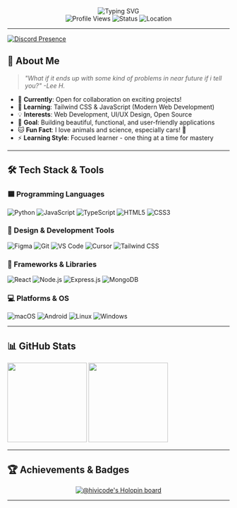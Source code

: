 <div align="center">
  <img src="https://readme-typing-svg.herokuapp.com?font=Fira+Code&weight=500&size=28&pause=1000&color=DEF8FF&center=true&vCenter=true&width=435&lines=Hi%2C+I'm+Bintang+%F0%9F%8C%9F;Welcome+to+my+profile!;NewJeans+Never+Dies!" alt="Typing SVG" />
</div>

<div align="center">
  <img src="https://komarev.com/ghpvc/?username=hivicode&style=flat-square&color=6366F1" alt="Profile Views" />
  <img src="https://img.shields.io/badge/Status-Sleep-green?style=flat-square" alt="Status" />
  <img src="https://img.shields.io/badge/Location-Indonesia-FF6B6B?style=flat-square" alt="Location" />
</div>

---

<div align="left">
  <a href="https://discord.com/users/619124128506707978">
    <img src="https://lanyard.cnrad.dev/api/619124128506707978?showDisplayName=true&hideActivity=whenNotUsed&hideTimestamp=false&bg=:#1e2124&borderRadius=10px&hideStatus=false&hideDiscriminator=false&idleMessage=Probably%20coding%20something%20cool..." alt="Discord Presence" />
  </a>
</div>

## 🚀 **About Me**

<div align="left">
  
  > *"What if it ends up with some kind of problems in near future if i tell you?" -Lee H.*
  
</div>

- 🔭 **Currently**: Open for collaboration on exciting projects!
- 🌱 **Learning**: Tailwind CSS & JavaScript (Modern Web Development)
- 💡 **Interests**: Web Development, UI/UX Design, Open Source
- 🎯 **Goal**: Building beautiful, functional, and user-friendly applications
- 🐱 **Fun Fact**: I love animals and science, especially cars! 🚗
- ⚡ **Learning Style**: Focused learner - one thing at a time for mastery

---

## 🛠️ **Tech Stack & Tools**

### **🟦 Programming Languages**
<div align="left">
  <img src="https://img.shields.io/badge/Python-3776AB?style=for-the-badge&logo=python&logoColor=white" alt="Python" />
  <img src="https://img.shields.io/badge/JavaScript-F7DF1E?style=for-the-badge&logo=javascript&logoColor=black" alt="JavaScript" />
  <img src="https://img.shields.io/badge/TypeScript-007ACC?style=for-the-badge&logo=typescript&logoColor=white" alt="TypeScript" />
  <img src="https://img.shields.io/badge/HTML5-E34F26?style=for-the-badge&logo=html5&logoColor=white" alt="HTML5" />
  <img src="https://img.shields.io/badge/CSS3-1572B6?style=for-the-badge&logo=css3&logoColor=white" alt="CSS3" />
</div>

### **🎨 Design & Development Tools**
<div align="left">
  <img src="https://img.shields.io/badge/Figma-F24E1E?style=for-the-badge&logo=figma&logoColor=white" alt="Figma" />
  <img src="https://img.shields.io/badge/Git-F05032?style=for-the-badge&logo=git&logoColor=white" alt="Git" />
  <img src="https://img.shields.io/badge/VS%20Code-007ACC?style=for-the-badge&logo=visualstudiocode&logoColor=white" alt="VS Code" />
  <img src="https://img.shields.io/badge/Cursor-black?style=for-the-badge&logo=cursor&logoColor=white" alt="Cursor" />
  <img src="https://img.shields.io/badge/Tailwind_CSS-38B2AC?style=for-the-badge&logo=tailwind-css&logoColor=white" alt="Tailwind CSS" />
</div>

### **🔧 Frameworks & Libraries**
<div align="left">
  <img src="https://img.shields.io/badge/React-20232A?style=for-the-badge&logo=react&logoColor=61DAFB" alt="React" />
  <img src="https://img.shields.io/badge/Node.js-43853D?style=for-the-badge&logo=node.js&logoColor=white" alt="Node.js" />
  <img src="https://img.shields.io/badge/Express.js-404D59?style=for-the-badge&logo=express&logoColor=white" alt="Express.js" />
  <img src="https://img.shields.io/badge/MongoDB-4EA94B?style=for-the-badge&logo=mongodb&logoColor=white" alt="MongoDB" />
</div>

### **💻 Platforms & OS**
<div align="left">
  <img src="https://img.shields.io/badge/macOS-000000?style=for-the-badge&logo=apple&logoColor=white" alt="macOS" />
  <img src="https://img.shields.io/badge/Android-3DDC84?style=for-the-badge&logo=android&logoColor=white" alt="Android" />
  <img src="https://img.shields.io/badge/Linux-FCC624?style=for-the-badge&logo=linux&logoColor=black" alt="Linux" />
  <img src="https://img.shields.io/badge/Windows-0078D6?style=for-the-badge&logo=windows&logoColor=white" alt="Windows" />
</div>

---

## 📊 **GitHub Stats**

<div align="left">
  <a>
  <img height="180em" src="https://github-readme-stats-eight-theta.vercel.app/api?username=hivicode&show_icons=true&include_all_commits=true&count_private=true&bg_color=00000000&theme=dark&include_all_commits=true&layout=compact"/>
  <img height="180em" src="https://github-readme-stats.vercel.app/api/top-langs/?username=hivicode&show_icons=true&include_all_commits=true&count_private=true&bg_color=00000000&theme=dark&&include_all_commits=true&layout=compact"/>
  </a>
</div>

---

## 🏆 **Achievements & Badges**

<div align="center">
  <a href="https://holopin.io/@hivicode">
    <img src="https://holopin.me/hivicode" alt="@hivicode's Holopin board" />
  </a>
</div>

---

<!--
**hivicode/hivicode** is a ✨ _special_ ✨ repository because its `README.md` (this file) appears on your GitHub profile.

Here are some ideas to get you started:

- 🔭 I'm currently working on ...
- 🌱 I'm currently learning ...
- 👯 I'm looking to collaborate on ...
- 🤔 I'm looking for help with ...
- 💬 Ask me about ...
- 📫 How to reach me: ...
- 😄 Pronouns: ...
- ⚡ Fun fact: ...
-->
